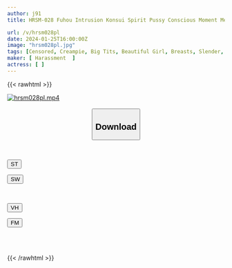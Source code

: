 ```yaml
---
author: j91
title: HRSM-028 Fuhou Intrusion Konsui Spirit Pussy Conscious Moment Memoryless Creampie Shisareta Beautiful Girl Tachi

url: /v/hrsm028pl
date: 2024-01-25T16:00:00Z
image: "hrsm028pl.jpg"
tags: [Censored, Creampie, Big Tits, Beautiful Girl, Breasts, Slender, Female College Student, Evil	]
maker: [ Harassment  ]
actress: [ ]
---
```



{{< rawhtml >}}

<div class="video" data-videoid="r3xYg2oyKksbZvv">
    <a href="javascript:;">
        <img src="/v/hrsm028pl/hrsm028pl.jpg" width="WIDTH" height="HEIGHT" alt="hrsm028pl.mp4" loading="lazy">
    </a>
</div>

<script type="text/javascript" src="https://j91.asia/asset/on-demand-st.js"></script>

<br>
  <link rel="stylesheet" href="https://j91.asia/asset/bs5.css">
  
  <center>
  <button class="btn btn-primary" type="button" data-bs-toggle="collapse" data-bs-target=".multi-collapse" aria-expanded="false" aria-controls="multiCollapseExample1 multiCollapseExample2"><h2>Download</h2></button></center>
</p>
<div class="row">
  <div class="col">
    <div class="collapse multi-collapse" id="multiCollapseExample1">
      <div class="card card-body">
	      	      <br>
<div class="buttons">  
<p><a href="https://streamtape.to/v/r3xYg2oyKksbZvv" target="_blank"><button class="btn-hover color-3"><i class="fa fa-download"></i> ST</button></a></p>
<p><a href="https://flaswish.com/mm2id7amjqoa" target="_blank"><button class="btn-hover color-2"><i class="fa fa-download"></i> SW</button></a></p></div>
    </div>
  </div>
</div>
  <div class="col">
    <div class="collapse multi-collapse" id="multiCollapseExample2">
      <div class="card card-body">
	      <br>
<div class="buttons">
<p><a href="https://vidhidepro.com/f/4juhlxzc3vxh" target="_blank"><button class="btn-hover color-9"><i class="fa fa-download"></i> VH</button></a></p>
<p><a href="https://filemoon.sx/d/yio6464hsnni" target="_blank"><button class="btn-hover color-8"><i class="fa fa-download"></i> FM</button></a></p></div>
<br><br>
      </div>
    </div>
  </div>
</div>

{{< /rawhtml >}}